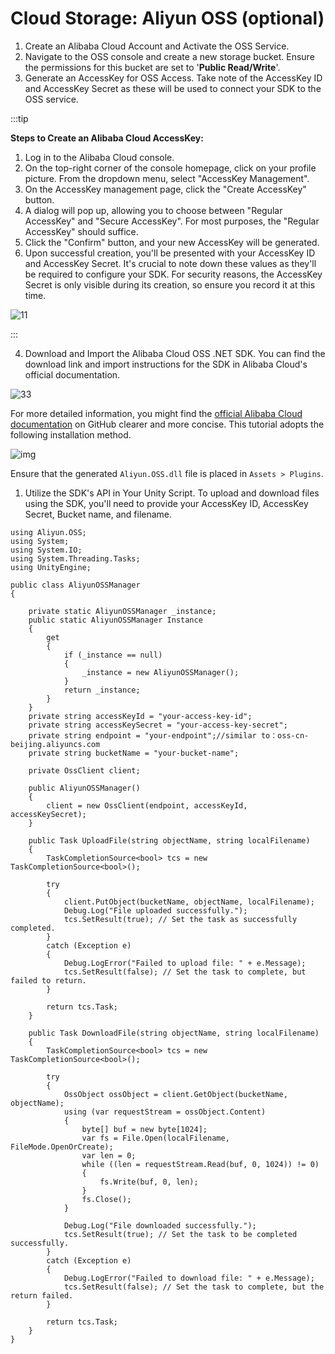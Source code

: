 # Cloud Storage: Aliyun OSS (optional)

1. Create an Alibaba Cloud Account and Activate the OSS Service.
2. Navigate to the OSS console and create a new storage bucket. Ensure the permissions for this bucket are set to '**Public Read/Write**'.
3. Generate an AccessKey for OSS Access. Take note of the AccessKey ID and AccessKey Secret as these will be used to connect your SDK to the OSS service.

:::tip

**Steps to Create an Alibaba Cloud AccessKey:**

1. Log in to the Alibaba Cloud console.
2. On the top-right corner of the console homepage, click on your profile picture. From the dropdown menu, select "AccessKey Management".
3. On the AccessKey management page, click the "Create AccessKey" button.
4. A dialog will pop up, allowing you to choose between "Regular AccessKey" and "Secure AccessKey". For most purposes, the "Regular AccessKey" should suffice.
5. Click the "Confirm" button, and your new AccessKey will be generated.
6. Upon successful creation, you'll be presented with your AccessKey ID and AccessKey Secret. It's crucial to note down these values as they'll be required to configure your SDK. For security reasons, the AccessKey Secret is only visible during its creation, so ensure you record it at this time.

![11](https://pub-8dffc52979c34362aa2dbe3a43f0792a.r2.dev/11.png)

:::

4. Download and Import the Alibaba Cloud OSS .NET SDK. You can find the download link and import instructions for the SDK in Alibaba Cloud's official documentation.

![33](https://pub-8dffc52979c34362aa2dbe3a43f0792a.r2.dev/33.png)

For more detailed information, you might find the [official Alibaba Cloud documentation](https://github.com/aliyun/aliyun-oss-csharp-sdk?file=aliyun-oss-csharp-sdk.git) on GitHub clearer and more concise. This tutorial adopts the following installation method.

![img](https://xreal.gitbook.io/~gitbook/image?url=https%3A%2F%2Fcontent.gitbook.com%2Fcontent%2FyXoV7SMVFQhr75lOIoQv%2Fblobs%2FuU3ih2r8FqCFI7WDV80f%2Fimage.png&width=768&dpr=4&quality=100&sign=f0385d747bb1970dc99358875524acfdd7135c446259f002d08647d6967e5cba)

Ensure that the generated `Aliyun.OSS.dll` file is placed in `Assets > Plugins`.

1. Utilize the SDK's API in Your Unity Script. To upload and download files using the SDK, you'll need to provide your AccessKey ID, AccessKey Secret, Bucket name, and filename.

```
using Aliyun.OSS;
using System;
using System.IO;
using System.Threading.Tasks;
using UnityEngine;

public class AliyunOSSManager
{
    
    private static AliyunOSSManager _instance;
    public static AliyunOSSManager Instance
    {
        get
        {
            if (_instance == null)
            {
                _instance = new AliyunOSSManager();
            }
            return _instance;
        }
    }
    private string accessKeyId = "your-access-key-id";
    private string accessKeySecret = "your-access-key-secret";
    private string endpoint = "your-endpoint";//similar to：oss-cn-beijing.aliyuncs.com
    private string bucketName = "your-bucket-name";

    private OssClient client;

    public AliyunOSSManager()
    {
        client = new OssClient(endpoint, accessKeyId, accessKeySecret);
    }

    public Task UploadFile(string objectName, string localFilename)
    {
        TaskCompletionSource<bool> tcs = new TaskCompletionSource<bool>();

        try
        {
            client.PutObject(bucketName, objectName, localFilename);
            Debug.Log("File uploaded successfully.");
            tcs.SetResult(true); // Set the task as successfully completed.
        }
        catch (Exception e)
        {
            Debug.LogError("Failed to upload file: " + e.Message);
            tcs.SetResult(false); // Set the task to complete, but failed to return.
        }

        return tcs.Task;
    }

    public Task DownloadFile(string objectName, string localFilename)
    {
        TaskCompletionSource<bool> tcs = new TaskCompletionSource<bool>();

        try
        {
            OssObject ossObject = client.GetObject(bucketName, objectName);
            using (var requestStream = ossObject.Content)
            {
                byte[] buf = new byte[1024];
                var fs = File.Open(localFilename, FileMode.OpenOrCreate);
                var len = 0;
                while ((len = requestStream.Read(buf, 0, 1024)) != 0)
                {
                    fs.Write(buf, 0, len);
                }
                fs.Close();
            }

            Debug.Log("File downloaded successfully.");
            tcs.SetResult(true); // Set the task to be completed successfully.
        }
        catch (Exception e)
        {
            Debug.LogError("Failed to download file: " + e.Message);
            tcs.SetResult(false); // Set the task to complete, but the return failed.
        }

        return tcs.Task;
    }
}
```
